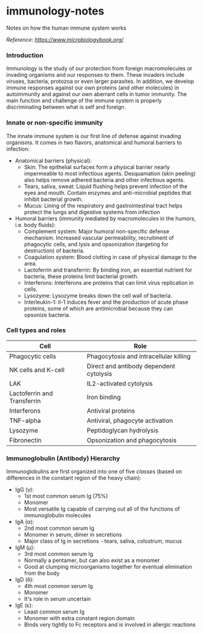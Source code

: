# immunology-notes
Notes on how the human immune system works

*Reference: https://www.microbiologybook.org/*

### Introduction
Immunology is the study of our protection from foreign macromolecules or invading organisms and our responses to them. These invaders include viruses, bacteria, protozoa or even larger parasites. In addition, we develop immune responses against our own proteins (and other molecules) in autoimmunity and against our own aberrant cells in tumor immunity. The main function and challenge of the immune system is properly discriminating between what is self and foreign.

### Innate or non-specific immunity
The innate immune system is our first line of defense against invading organisms. It comes in two flavors, anatomical and humoral barriers to infection:
- Anatomical barriers (physical):
  - Skin: The epithelial surfaces form a physical barrier nearly impermeable to most infectious agents. Desquamation (skin peeling) also helps remove adhered bacteria and other infectious agents.
  - Tears, saliva, sweat: Liquid flushing helps prevent infection of the eyes and mouth. Contain enzymes and anti-microbial peptides that inhibit bacterial growth.
  - Mucus: Lining of the respiratory and gastrointestinal tract helps protect the lungs and digestive systems from infection
- Humoral barriers (immunity mediated by macromolecules in the humors, i.e. body fluids):
  - Complement system: Major humoral non-specific defense mechanism. Increased vascular permeability, recruitment of phagocytic cells, and lysis and opsonization (targeting for destruction) of bacteria.
  - Coagulation system: Blood clotting in case of physical damage to the area.
  - Lactoferrin and transferrin: By binding iron, an essential nutrient for bacteria, these proteins limit bacterial growth.
  - Interferons: Interferons are proteins that can limit virus replication in cells.
  - Lysozyme: Lysozyme breaks down the cell wall of bacteria.
  - Interleukin-1: Il-1 induces fever and the production of acute phase proteins, some of which are antimicrobial because they can opsonize bacteria.

### Cell types and roles

| Cell | Role |
| --- | --- |
| Phagocytic cells | Phagocytosis and intracellular killing |
| NK cells and K-cell | Direct and antibody dependent cytolysis |
| LAK | IL2-activated cytolysis|
| Lactoferrin and Transferrin	| Iron binding |
| Interferons	| Antiviral proteins |
| TNF-alpha	| Antiviral, phagocyte activation |
| Lysozyme	| Peptidoglycan hydrolysis |
| Fibronectin	| Opsonization and phagocytosis |

### Immunoglobulin (Antibody) Hierarchy

Immunoglobulins are first organized into one of five *classes* (based on differences in the constant region of the heavy chain):
- IgG (γ):
  - 1st most common serum Ig (75%)
  - Monomer
  - Most versatile Ig capable of carrying out all of the functions of immunoglobulin molecules
- IgA (α):
  - 2nd most common serum Ig
  - Monomer in serum, dimer in secretions
  - Major class of Ig in secretions - tears, saliva, colostrum, mucus
- IgM (μ):
  - 3rd most common serum Ig
  - Normally a pentamer, but can also exist as a monomer
  - Good at clumping microorganisms together for eventual elimination from the body
- IgD (δ):
  - 4th most common serum Ig
  - Monomer
  - It's role in serum uncertain
- IgE (ε):
  - Least common serum Ig
  - Monomer with extra constant region domain
  - Binds very tightly to Fc receptors and is involved in allergic reactions
